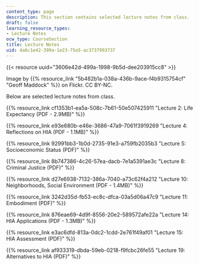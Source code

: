```yaml
---
content_type: page
description: This section contains selected lecture notes from class.
draft: false
learning_resource_types:
- Lecture Notes
ocw_type: CourseSection
title: Lecture Notes
uid: 4a6c1e42-399a-1e23-75e5-ac3737993737
---
```

{{< resource uuid="3606e42d-499a-1998-9b5d-dee203915cc8" >}}

Image by {{% resource_link "5b482b1a-038a-436b-9ace-f4b9315754cf" "Geoff Maddock" %}} on Flickr. CC BY-NC.

Below are selected lecture notes from class.

{{% resource_link cf1353b1-ea5a-508c-7b61-50e507425911 "Lecture 2: Life Expectancy (PDF - 2.9MB)" %}}

{{% resource_link e93e680b-e46e-3686-47a9-7061f3919269 "Lecture 4: Reflections on HIA (PDF - 1.1MB)" %}}

{{% resource_link 92991bb3-1b0d-2735-91e3-a759fb2035b3 "Lecture 5: Socioeconomic Status (PDF)" %}}

{{% resource_link 8b747386-4c26-57ea-dacb-7e1a5391ae3c "Lecture 8: Criminal Justice (PDF)" %}}

{{% resource_link d27e6938-7132-386a-7040-a73c62f4a212 "Lecture 10: Neighborhoods, Social Environment (PDF - 1.4MB)" %}}

{{% resource_link 3242d35d-fb53-ec8c-dfca-03a5d06a47c9 "Lecture 11: Embodiment (PDF)" %}}

{{% resource_link 876eae69-4d9f-8556-20e2-589572afe22a "Lecture 14: HIA Applications (PDF - 1.3MB)" %}}

{{% resource_link e3ac6dfd-813a-0dc2-1cdd-2e761f49af01 "Lecture 15: HIA Assessment (PDF)" %}}

{{% resource_link af933319-dbda-59eb-0218-f9fcbc26fe55 "Lecture 19: Alternatives to HIA (PDF)" %}}